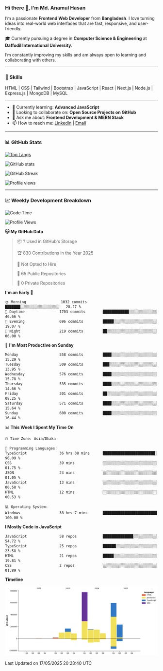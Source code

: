 ### Hi there 👋, I'm Md. Anamul Hasan

I’m a passionate **Frontend Web Developer** from **Bangladesh**. I love turning ideas into real-world web interfaces that are fast, responsive, and user-friendly.

🎓 Currently pursuing a degree in **Computer Science & Engineering** at **Daffodil International University**.

I’m constantly improving my skills and am always open to learning and collaborating with others.

---

### 🚀 Skills
HTML | CSS | Tailwind | Bootstrap | JavaScript | React | Next.js | Node.js | Express.js | MongoDB | MySQL 

---

- 🌱 Currently learning: **Advanced JavaScript**
- 👯 Looking to collaborate on: **Open Source Projects on GitHub**
- 💬 Ask me about: **Frontend Development & MERN Stack**
- 📫 How to reach me: [LinkedIn](https://www.linkedin.com/in/mdanamulhasan201) | [Email](mailto:anamulhasan3625@gmail.com)

---

### 📊 GitHub Stats

[![Top Langs](https://github-readme-stats.vercel.app/api/top-langs/?username=mdanamulhasan201&layout=compact)](https://github.com/anuraghazra/github-readme-stats)

![GitHub stats](https://github-readme-stats.vercel.app/api?username=mdanamulhasan201&show_icons=true&count_private=true&theme=tokyonight)

![GitHub Streak](https://streak-stats.demolab.com?user=mdanamulhasan201&theme=tokyonight)

![Profile views](https://gpvc.arturio.dev/mdanamulhasan201)

---

### 📈 Weekly Development Breakdown

<!--START_SECTION:waka-->
![Code Time](http://img.shields.io/badge/Code%20Time-131%20hrs%2050%20mins-blue)

![Profile Views](http://img.shields.io/badge/Profile%20Views-2-blue)

**🐱 My GitHub Data** 

> 📦 ? Used in GitHub's Storage 
 > 
> 🏆 830 Contributions in the Year 2025
 > 
> 🚫 Not Opted to Hire
 > 
> 📜 65 Public Repositories 
 > 
> 🔑 0 Private Repositories 
 > 
**I'm an Early 🐤** 

```text
🌞 Morning                1032 commits        ███████░░░░░░░░░░░░░░░░░░   28.27 % 
🌆 Daytime                1703 commits        ████████████░░░░░░░░░░░░░   46.66 % 
🌃 Evening                696 commits         █████░░░░░░░░░░░░░░░░░░░░   19.07 % 
🌙 Night                  219 commits         ██░░░░░░░░░░░░░░░░░░░░░░░   06.00 % 
```
📅 **I'm Most Productive on Sunday** 

```text
Monday                   558 commits         ████░░░░░░░░░░░░░░░░░░░░░   15.29 % 
Tuesday                  509 commits         ███░░░░░░░░░░░░░░░░░░░░░░   13.95 % 
Wednesday                576 commits         ████░░░░░░░░░░░░░░░░░░░░░   15.78 % 
Thursday                 535 commits         ████░░░░░░░░░░░░░░░░░░░░░   14.66 % 
Friday                   301 commits         ██░░░░░░░░░░░░░░░░░░░░░░░   08.25 % 
Saturday                 571 commits         ████░░░░░░░░░░░░░░░░░░░░░   15.64 % 
Sunday                   600 commits         ████░░░░░░░░░░░░░░░░░░░░░   16.44 % 
```


📊 **This Week I Spent My Time On** 

```text
🕑︎ Time Zone: Asia/Dhaka

💬 Programming Languages: 
TypeScript               36 hrs 38 mins      ████████████████████████░   96.09 % 
CSS                      39 mins             ░░░░░░░░░░░░░░░░░░░░░░░░░   01.75 % 
JSON                     24 mins             ░░░░░░░░░░░░░░░░░░░░░░░░░   01.05 % 
JavaScript               13 mins             ░░░░░░░░░░░░░░░░░░░░░░░░░   00.58 % 
HTML                     12 mins             ░░░░░░░░░░░░░░░░░░░░░░░░░   00.53 % 

💻 Operating System: 
Windows                  38 hrs 7 mins       █████████████████████████   100.00 % 
```

**I Mostly Code in JavaScript** 

```text
JavaScript               58 repos            ██████████████░░░░░░░░░░░   54.72 % 
TypeScript               25 repos            ██████░░░░░░░░░░░░░░░░░░░   23.58 % 
HTML                     21 repos            █████░░░░░░░░░░░░░░░░░░░░   19.81 % 
CSS                      2 repos             ░░░░░░░░░░░░░░░░░░░░░░░░░   01.89 % 
```



**Timeline**

![Lines of Code chart](https://raw.githubusercontent.com/mdanamulhasan201/mdanamulhasan201/main/assets/bar_graph.png)


 Last Updated on 17/05/2025 20:23:40 UTC
<!--END_SECTION:waka-->
